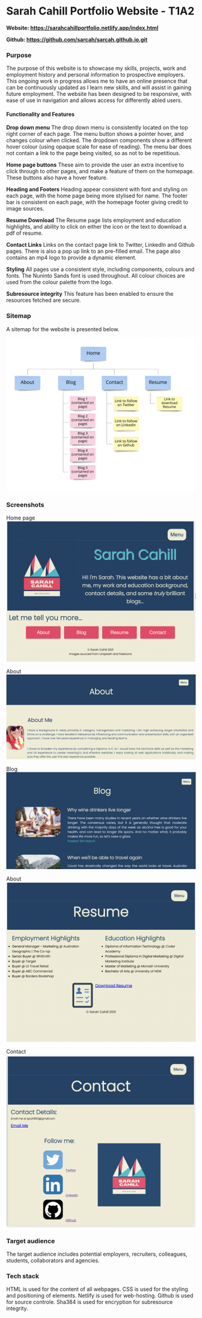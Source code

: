 # Sarah Cahill Portfolio Website - T1A2

**Website: https://sarahcahillportfolio.netlify.app/index.html**

**Github: https://github.com/sarcah/sarcah.github.io.git**

### Purpose
The purpose of this website is to showcase my skills, projects, work and employment history and personal information to prospective employers. This ongoing work in progress allows me to have an online presence that can be continuously updated as I learn new skills, and will assist in gaining future employment. The website has been designed to be responsive, with ease of use in navigation and allows access for differently abled users.

#### Functionality and Features
**Drop down menu**
The drop down menu is consistently located on the top right corner of each page. The menu button shows a pointer hover, and changes colour when clicked. The dropdown components show a different hover colour (using opaque scale for ease of reading). The menu bar does not contain a link to the page being visited, so as not to be repetitious. 

**Home page buttons**
These aim to provide the user an extra incentive to click through to other pages, and make a feature of them on the homepage. These buttons also have a hover feature.

**Heading and Footers**
Heading appear consistent with font and styling on each page, with the home page being more stylised for name.
The footer bar is consistent on each page, with the homepage footer giving credit to image sources. 

**Resume Download**
The Resume page lists employment and education highlights, and ability to click on either the icon or the text to download a pdf of resume.

**Contact Links**
Links on the contact page link to Twitter, LinkedIn and Github pages. There is also a pop up link to an pre-filled email. The page also contains an mp4 logo to provide a dynamic element.

**Styling**
All pages use a consistent style, including components, colours and fonts. The Nuninto Sands font is used throughout. All colour choices are used from the colour palette from the logo.

**Subresource integrity**
This feature has been enabled to ensure the resources fetched are secure. 

### Sitemap
A sitemap for the website is presented below.

![sitemap](sitemap.png)

### Screenshots
Home page
![Home page](/img/screenshot_home.png)

About
![About page](/img/screenshot_about.png)

Blog
![Blog page](/img/screenshot_blog.png)

About
![Resume page](/img/screenshot_resume.png)

Contact
![About page](/img/screenshot_contact.png)

### Target audience
The target audience includes potential employers, recruiters, colleagues, students, collaborators and agencies.


### Tech stack
HTML is used for the content of all webpages.
CSS is used for the styling and positioning of elements.
Netlify is used for web-hosting.
Github is used for source controle.
Sha384 is used for encryption for subresource integrity.